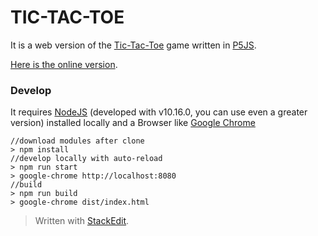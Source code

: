 TIC-TAC-TOE
===========

It is a web version of the [Tic-Tac-Toe](https://en.wikipedia.org/wiki/Tic-tac-toe) game written in [P5JS](https://p5js.org/).

[Here is the online version](https://toto-castaldi.github.com/tic-tac-toe).

### Develop

It requires [NodeJS](https://nodejs.org/) (developed with v10.16.0, you can use even a greater version) installed locally and a Browser like [Google Chrome](https://www.google.com/chrome/)

    //download modules after clone
    > npm install
    //develop locally with auto-reload
    > npm run start
    > google-chrome http://localhost:8080
    //build
    > npm run build
    > google-chrome dist/index.html
    
> Written with [StackEdit](https://stackedit.io/).